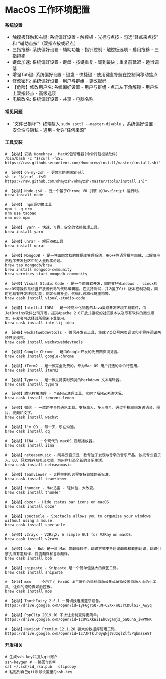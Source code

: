 # MacOS 工作环境配置

#### 系统设置

- 触摸板轻触和右键: 系统偏好设置 - 触控板 - 光标与点按 - 勾选“轻点来点按” 和 “辅助点按”（双指点按或轻点）
- 三指拖移: 系统偏好设置 - 辅助功能 - 指针控制 - 触控板选项 - 启用拖移 - 三指拖移
- 键盘加速: 系统偏好设置 - 键盘 - 按键重复 - 调到最快；重复前延迟 - 适当调低
- 增强Tab键: 系统偏好设置 - 键盘 - 快捷键 - 使用键盘导航在控制间移动焦点
- 修改密码: 系统偏好设置 - 用户与群组 - 更改密码
- 【危险】修改用户名: 系统偏好设置 - 用户与群组 - 点击左下角解锁 - 用户名上双指轻点 - 高级选项
- 电脑改名: 系统偏好设置 - 共享 - 电脑名称

#### 常见问题

- “文件已损坏”?: 终端输入 `sudo spctl --master-disable` ，系统偏好设置 - 安全性与隐私 - 通用 - 允许“任何来源”

#### 工具安装

```shell
# 【必装】安装 Homebrew - MacOS包管理器(命令行轻松装软件)
/bin/bash -c "$(curl -fsSL https://raw.githubusercontent.com/Homebrew/install/master/install.sh)"

# 【必装】oh-my-zsh - 更强大的终端Shell
sh -c "$(curl -fsSL https://raw.github.com/ohmyzsh/ohmyzsh/master/tools/install.sh)"

# 【必装】Node.js® - 是一个基于Chrome V8 引擎 的JavaScript 运行时。
brew install node

# 【必装】 npm源切换工具
npm i -g nrm
nrm use taobao
nrm use npm

# 【必装】 yarn - 快速、可靠、安全的依赖管理工具。
brew install yarn

# 【必装】unrar - 解压RAR工具
brew install unrar

# 【必装】MongoDB - 是一种面向文档的数据库管理系统，用C++等语言撰写而成，以解决应用程序开发社区中的大量现实问题。
brew tap mongodb/brew
brew install mongodb-community
brew services start mongodb-community

# 【必装】Visual Studio Code - 是一个由微软开发，同时支持Windows 、 Linux和macOS等操作系统且开放源代码的代码编辑器，它支持测试，并内置了Git 版本控制功能，同时也具有开发环境功能，例如代码补全、代码片段和代码重构等。
brew cask install visual-studio-code

# 【必备】IntelliJ IDEA - 是一种商业化销售的Java集成开发环境工具软件，由JetBrains软件公司开发，提供Apache 2.0开放式授权的社区版本以及专有软件的商业版本，开发者可选择其所需来下载使用。
brew cask install intellij-idea

# 【必备】wechatwebdevtools - 微信开发者工具，集成了公众号网页调试和小程序调试两种开发模式。
brew cask install wechatwebdevtools

# 【必装】Google Chrome - 是由Google开发的免费网页浏览器。
brew cask install google-chrome

# 【必装】iTerm2 - 是一款完全免费的，专为Mac OS 用户打造的命令行应用。
brew cask install iterm2

# 【必装】Typora - 是一款支持实时预览的Markdown 文本编辑器。
brew cask install typora

# 【必装】腾讯柠檬清理 - 全新Mac清理工具，实时了解Mac系统状况。
brew cask install tencent-lemon

# 【必装】微信 - 一款跨平台的通讯工具。支持单人、多人参与。通过手机网络发送语音、图片、视频和文字。
brew cask install wechat

# 【必装】I'm QQ - 每一天，乐在沟通。
brew cask install qq

# 【必装】IINA - 一个现代的 macOS 视频播放器。
brew cask install iina

# 【必装】neteasemusic - 网易云音乐是一款专注于发现与分享的音乐产品，依托专业音乐人、DJ、好友推荐及社交功能，为用户打造全新的音乐生活。
brew cask install neteasemusic

# 【必装】teamviewer - 远程控制和远程支持领域的新标准。
brew cask install teamviewer

# 【必装】thunder - Mac迅雷 - 轻体验，大改变。
brew cask install thunder

# 【必装】dozer - Hide status bar icons on macOS.
brew cask install dozer

# 【必装】spectacle - Spectacle allows you to organize your windows without using a mouse.
brew cask install spectacle

# 【必装】v2rayx - V2RayX: A simple GUI for V2Ray on macOS.
brew cask install v2rayx

# 【必装】bob - Bob 是一款 Mac 端翻译软件，翻译方式支持划词翻译和截图翻译，翻译引擎支持有道翻译、百度翻译和谷歌翻译。
brew cask install bob

# 【必装】snipaste - Snipaste 是一个简单但强大的截图工具。
brew cask install snipaste

# 【必装】mos - 一个用于在 MacOS 上平滑你的鼠标滚动效果或单独设置滚动方向的小工具, 让你的滚轮爽如触控板。
brew cask install mos

# 【必装】ToothFairy 2.6.1 一键切换连接蓝牙设备。
https://drive.google.com/open?id=1yF6grSQ-uN-C2Xx-oQJrCDUlG1-_Awyq

# 【必装】PopClip 2019.10 不止让复制变得更简单。
https://drive.google.com/open?id=1cUV5XkWiIEhC8gamjz_oaQuhG_iwPMNK

# 【必装】Navicat Premium 12.1.28 强大的数据库管理工具。
https://drive.google.com/open?id=1c7JPTklh0yqNj69JzqlZlf5Pqbmsse8T

```

#### 开发相关

```shell
# 生成ssh key并加入git账户
ssh-keygen # 一路回车即可
cat ~/.ssh/id_rsa.pub | clipcopy
# 粘贴到自己git账号设置里的ssh-key
```


